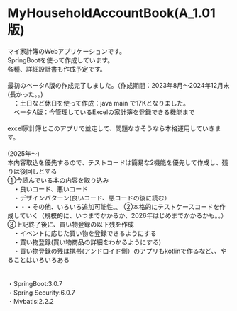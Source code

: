 # MyHouseholdAccountBook(A_1.01版)
マイ家計簿のWebアプリケーションです。<br>
SpringBootを使って作成しています。<br>
各種、詳細設計書も作成予定です。<br>
<br>
最初のベータA版の作成完了しました。（作成期間：2023年8月～2024年12月末(長かった。。)<br>
　：土日など休日を使って作成：java main で17Kとなりました。<br>
　ベータA版：今管理しているExcelの家計簿を登録できる機能まで<br>
<br>
 excel家計簿とこのアプリで並走して、問題なさそうなら本格運用していきます。<br>
 <br>
(2025年～)<br>
本内容取込を優先するので、テストコードは簡易な2機能を優先して作成し、残りは後回しとする<br>
①今読んでいる本の内容を取り込み<br>
　・良いコード、悪いコード<br>
　・デザインパターン(良いコード、悪コードの後に読む）<br>
　・・・その他、いろいろ追加可能性。。
②本格的にテストケースコードを作成していく（規模的に、いつまでかかるか、2026年はじめまでかかるかも。。）<br>
③上記終了後に、買い物登録の以下残を作成<br>
　・イベントに応じた買い物を登録できるようにする<br>
　・買い物登録(買い物商品の詳細をわかるようにする)<br>
　・買い物登録の残は携帯(アンドロイド側）のアプリもkotlinで作るなど、、やることはいろいろある<br>
<br>
<br>
・SpringBoot:3.0.7<br>
・Spring Security:6.0.7<br>
・Mybatis:2.2.2<br>
<br>
A版:1.00：(2023/06/03)～2023/08/26～2025/01/03) java mainステップ数(17K)<br>
A版:1.01：小規模改善取込(A版までの小規模改善取込完了)<br>
以降はB版として修正
B版:2.00：<br>
　・2機能のテストケース作成(下記本内容取り込みでソース構成変わる予定なので、コントローラー⇒DBまでで簡単な機能2つを先行してテストケース作成する(あくまで勉強用)<br>
　　バグあれば、修正<br>
　・今読んでいる本の内容を取り込み<br>
　・イベントの買い物機能追加(夏～冬あたり)<br>
　・テストケース作成(？？？あたり)<br>
C版:3.00：買い物残機能を作成<br>
　・買い物登録(買い物商品の詳細をわかるように)<br>
<br>
1.00版作成後、詳細設計を作成予定だが、時間あるかどうか。。（今ある紙芝居だけになるかもしれない。。）<br>
<br>
派生プロジェクト<br>
　買い物登録の一部機能はアンドロイドアプリ(kotlin)として作成<br>
<br>
<br>
コーディング前の動作確認用サンプルプログラムは以下にて作成してからこちらに実装しています。<br>
「SpringWebSample」<br>
<br>
